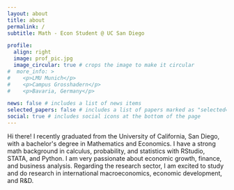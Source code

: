```yaml
---
layout: about
title: about
permalink: /
subtitle: Math - Econ Student @ UC San Diego

profile:
  align: right
  image: prof_pic.jpg
  image_circular: true # crops the image to make it circular
#  more_info: >
#    <p>LMU Munich</p>
#    <p>Campus Grosshadern</p>
#    <p>Bavaria, Germany</p>

news: false # includes a list of news items
selected_papers: false # includes a list of papers marked as "selected={true}"
social: true # includes social icons at the bottom of the page
---
```


Hi there! I recently graduated from the University of California, San Diego, with a bachelor's degree in Mathematics and Economics. I have a strong math background in calculus, probability, and statistics with RStudio, STATA, and Python. I am very passionate about economic growth, finance, and business analysis. Regarding the research sector, I am excited to study and do research in international macroeconomics, economic development, and R&D.


